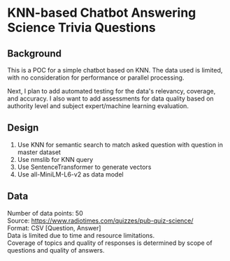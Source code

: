 # KNN-based Chatbot Answering Science Trivia Questions

## Background
This is a POC for a simple chatbot based on KNN. The data used is limited, with no consideration for performance or parallel processing.  

Next, I plan to add automated testing for the data's relevancy, coverage, and accuracy. I also want to add assessments for data quality based on authority level and subject expert/machine learning evaluation.

## Design
1. Use KNN for semantic search to match asked question with question in master dataset
2. Use nmslib for KNN query
3. Use SentenceTransformer to generate vectors
4. Use all-MiniLM-L6-v2 as data model

## Data  
Number of data points: 50  
Source: https://www.radiotimes.com/quizzes/pub-quiz-science/  
Format: CSV [Question, Answer]  
Data is limited due to time and resource limitations.  
Coverage of topics and quality of responses is determined by scope of questions and quality of answers.


